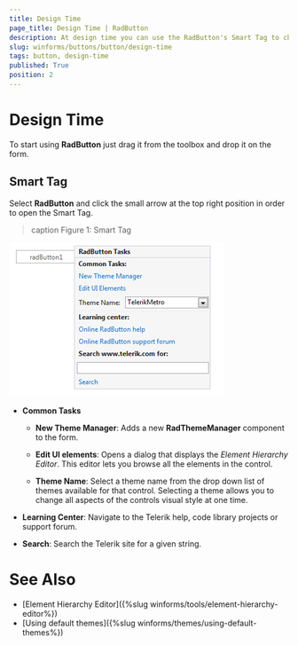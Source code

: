 ```yaml
---
title: Design Time
page_title: Design Time | RadButton
description: At design time you can use the RadButton's Smart Tag to change the applied theme or navigate to the online documentation.
slug: winforms/buttons/button/design-time
tags: button, design-time
published: True
position: 2 
---
```


# Design Time

To start using __RadButton__ just drag it from the toolbox and drop it on the form.

## Smart Tag

Select __RadButton__ and click the small arrow at the top right position in order to open the Smart Tag.

>caption Figure 1: Smart Tag

![buttons-toggleswitch-desing-time 001](images/buttons-button-design-time001.png)

* __Common Tasks__

	* __New Theme Manager__: Adds a new __RadThemeManager__ component to the form.

	* __Edit UI elements__: Opens a dialog that displays the *Element Hierarchy Editor*. This editor lets you browse all the elements in the control.

	* __Theme Name__: Select a theme name from the drop down list of themes available for that control. Selecting a theme allows you to change all aspects of the controls visual style at one time.

* __Learning Center__: Navigate to the Telerik help, code library projects or support forum.

* __Search__: Search the Telerik site for a given string.

# See Also

* [Element Hierarchy Editor]({%slug winforms/tools/element-hierarchy-editor%})
* [Using default themes]({%slug winforms/themes/using-default-themes%})


